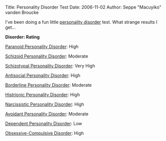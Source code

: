 Title: Personality Disorder Test
Date: 2006-11-02
Author: Seppe "Macuyiko" vanden Broucke

I've been doing a fun little [personality disorder](http://www.4degreez.com/misc/personality_disorder_test.mv) test. What strange results I get...  
**Disorder: Rating**
[Paranoid Personality Disorder](http://www.4degreez.com/disorder/paranoid.html): High
[Schizoid Personality Disorder](http://www.4degreez.com/disorder/schizoid.html): Moderate
[Schizotypal Personality Disorder](http://www.4degreez.com/disorder/schizotypal.html): Very High
[Antisocial Personality Disorder](http://www.4degreez.com/disorder/antisocial.html): High
[Borderline Personality Disorder](http://www.4degreez.com/disorder/borderline.html): Moderate
[Histrionic Personality Disorder](http://www.4degreez.com/disorder/histrionic.html): High
[Narcissistic Personality Disorder](http://www.4degreez.com/disorder/narcissistic.html): High
[Avoidant Personality Disorder](http://www.4degreez.com/disorder/avoidant.html): Moderate
[Dependent Personality Disorder](http://www.4degreez.com/disorder/dependent.html): Low
[Obsessive-Compulsive Disorder](http://www.4degreez.com/disorder/ocd.html): High
